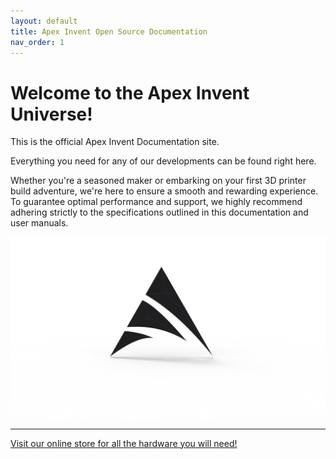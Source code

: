 ```yaml
---
layout: default
title: Apex Invent Open Source Documentation
nav_order: 1
---
```

# Welcome to the Apex Invent Universe!

This is the official Apex Invent Documentation site. 

Everything you need for any of our developments can be found right here.

Whether you're a seasoned maker or embarking on your first 3D printer build adventure, we're here to ensure a smooth and rewarding experience. 
To guarantee optimal performance and support, we highly recommend adhering strictly to the specifications outlined in this documentation and user manuals.




![](./assets/apexlogo.png)

---

[Visit our online store for all the hardware you will need!](https://apexinvent.co.za/)
